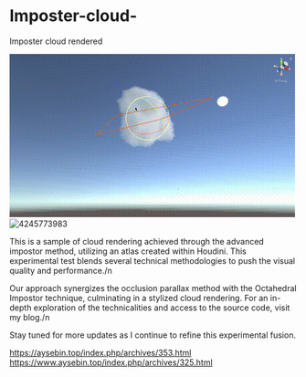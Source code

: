 # Imposter-cloud-
Imposter cloud rendered 

![418872127](README.assets/418872127.gif)
![4245773983](README.assets/4245773983.gif)

This is a sample of cloud rendering achieved through the advanced impostor method, utilizing an atlas created within Houdini. This experimental test blends several technical methodologies to push the visual quality and performance./n

Our approach synergizes the occlusion parallax method with the Octahedral Impostor technique, culminating in a stylized cloud rendering. For an in-depth exploration of the technicalities and access to the source code, visit my blog./n

Stay tuned for more updates as I continue to refine this experimental fusion.

https://aysebin.top/index.php/archives/353.html
https://www.aysebin.top/index.php/archives/325.html
